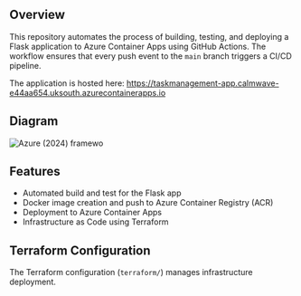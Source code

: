 ## Overview

This repository automates the process of building, testing, and deploying a Flask application to Azure Container Apps using GitHub Actions. The workflow ensures that every push event to the `main` branch triggers a CI/CD pipeline.


The application is hosted here: https://taskmanagement-app.calmwave-e44aa654.uksouth.azurecontainerapps.io
## Diagram
![Azure (2024) framewo](https://github.com/user-attachments/assets/357851c1-1800-4e90-a5f4-f6293133fd47)




## Features

- Automated build and test for the Flask app
- Docker image creation and push to Azure Container Registry (ACR)
- Deployment to Azure Container Apps
- Infrastructure as Code using Terraform


## Terraform Configuration

The Terraform configuration (`terraform/`) manages infrastructure deployment.
